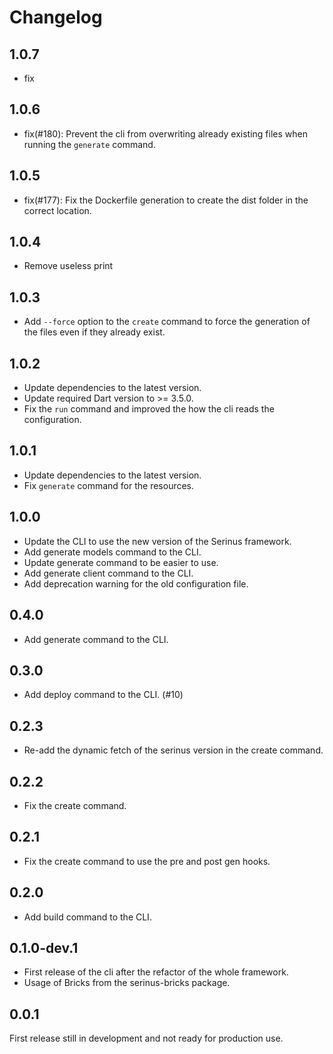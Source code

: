 # Changelog

## 1.0.7

- fix

## 1.0.6

- fix(#180): Prevent the cli from overwriting already existing files when running the `generate` command.

## 1.0.5

- fix(#177): Fix the Dockerfile generation to create the dist folder in the correct location.

## 1.0.4

- Remove useless print

## 1.0.3

- Add `--force` option to the `create` command to force the generation of the files even if they already exist.

## 1.0.2

- Update dependencies to the latest version.
- Update required Dart version to >= 3.5.0.
- Fix the `run` command and improved the how the cli reads the configuration.

## 1.0.1

- Update dependencies to the latest version.
- Fix `generate` command for the resources.

## 1.0.0

- Update the CLI to use the new version of the Serinus framework.
- Add generate models command to the CLI.
- Update generate command to be easier to use.
- Add generate client command to the CLI.
- Add deprecation warning for the old configuration file.

## 0.4.0

- Add generate command to the CLI.

## 0.3.0

- Add deploy command to the CLI. (#10)

## 0.2.3

- Re-add the dynamic fetch of the serinus version in the create command.

## 0.2.2

- Fix the create command.

## 0.2.1

- Fix the create command to use the pre and post gen hooks.

## 0.2.0

- Add build command to the CLI.

## 0.1.0-dev.1

- First release of the cli after the refactor of the whole framework.
- Usage of Bricks from the serinus-bricks package.

## 0.0.1

First release still in development and not ready for production use.
